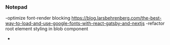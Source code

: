 ### Notepad

-optimize font-render blocking https://blog.larsbehrenberg.com/the-best-way-to-load-and-use-google-fonts-with-react-gatsby-and-nextjs
-refactor root element styling in blob component

-
